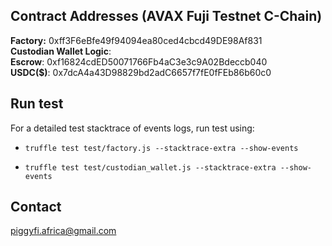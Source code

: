 ## Contract Addresses (AVAX Fuji Testnet C-Chain)

**Factory:** 0xff3F6eBfe49f94094ea80ced4cbcd49DE98Af831  
**Custodian Wallet Logic**:  
**Escrow**: 0xf16824cdED50071766Fb4aC3e3c9A02Bdeccb040  
**USDC($)**: 0x7dcA4a43D98829bd2adC6657f7fE0fFEb86b60c0  

## Run test

For a detailed test stacktrace of events logs, run test using:

- `truffle test test/factory.js --stacktrace-extra --show-events`

- `truffle test test/custodian_wallet.js --stacktrace-extra --show-events`

## Contact

piggyfi.africa@gmail.com
